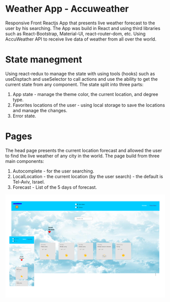 # Weather App - Accuweather
Responsive Front Reactjs App that presents live weather forecast to the user by his searching. 
The App was build in React and using third libraries such as React-Bootstrap, Material-UI, react-router-dom, etc. 
Using AccuWeather API to receive live data of weather from all over the world. 

# State manegment 
Using react-redux to manage the state with using tools (hooks) such as useDisptach and useSelector to call actions 
and use the ability to get the current state from any component. 
The state split into three parts: 
1. App state - manage the theme color, the current location, and degree type.
2. Favorites locations of the user - using local storage to save the locations and manage the changes.
3. Error state.

# Pages
The head page presents the current location forecast and allowed the user to find the live weather of any city in the world.
The page build from three main components:
1. Autocomplete - for the user searching.
2. LocalLocation - the current location (by the user search) - the default is Tel-Aviv, Israel.
3. Forecast - List of the 5 days of forecast.

![](/image/head.png)


